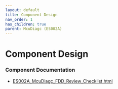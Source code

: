 ```yaml
---
layout: default
title: Component Design
nav_order: 1
has_children: true
parent: McuDiagc (ES002A)
---
```

# Component Design
### Component Documentation

- [ES002A_McuDiagc_FDD_Review_Checklist.html](Doc/ES002A_McuDiagc_FDD_Review_Checklist.html)

